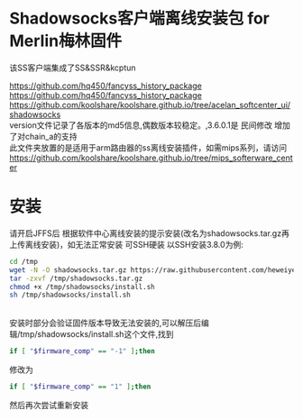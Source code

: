 # Shadowsocks客户端离线安装包 for Merlin梅林固件
该SS客户端集成了SS&SSR&kcptun

https://github.com/hq450/fancyss_history_package
<br>https://github.com/hq450/fancyss_history_package
<br>https://github.com/koolshare/koolshare.github.io/tree/acelan_softcenter_ui/shadowsocks
<br>version文件记录了各版本的md5信息,偶数版本较稳定。,3.6.0.1是 民间修改 增加了对chain_a的支持
<br>此文件夹放置的是适用于arm路由器的ss离线安装插件，如需mips系列，请访问<br>https://github.com/koolshare/koolshare.github.io/tree/mips_softerware_center
# 安装
请开启JFFS后 根据软件中心离线安装的提示安装(改名为shadowsocks.tar.gz再上传离线安装)，如无法正常安装 可SSH硬装 以SSH安装3.8.0为例:
```Bash
cd /tmp
wget -N -O shadowsocks.tar.gz https://raw.githubusercontent.com/heweiye/Merlin_Shadowsocks/master/shadowsocks_3.8.0.tar.gz
tar -zxvf /tmp/shadowsocks.tar.gz
chmod +x /tmp/shadowsocks/install.sh
sh /tmp/shadowsocks/install.sh
```
<br>安装时部分会验证固件版本导致无法安装的,可以解压后编辑/tmp/shadowsocks/install.sh这个文件,找到
```Bash
if [ "$firmware_comp" == "-1" ];then
```
修改为
```Bash
if [ "$firmware_comp" == "1" ];then
```
然后再次尝试重新安装

